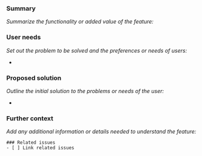 ### Summary
_Summarize the functionality or added value of the feature:_



### User needs
_Set out the problem to be solved and the preferences or needs of users:_

- 

### Proposed solution
_Outline the initial solution to the problems or needs of the user:_

- 

### Further context
_Add any additional information or details needed to understand the feature:_



```[tasklist]
### Related issues
- [ ] Link related issues
```